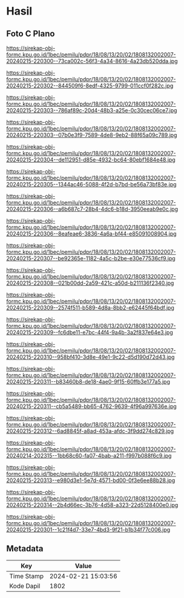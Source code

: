 # Hasil

## Foto C Plano

https://sirekap-obj-formc.kpu.go.id/1bec/pemilu/pdpr/18/08/13/20/02/1808132002007-20240215-220300--73ca002c-56f3-4a34-8616-4a23db520dda.jpg

https://sirekap-obj-formc.kpu.go.id/1bec/pemilu/pdpr/18/08/13/20/02/1808132002007-20240215-220302--844509f6-8edf-4325-9799-011ccf0f282c.jpg

https://sirekap-obj-formc.kpu.go.id/1bec/pemilu/pdpr/18/08/13/20/02/1808132002007-20240215-220303--786af89c-20d4-48b3-a25e-0c30cec06ce7.jpg

https://sirekap-obj-formc.kpu.go.id/1bec/pemilu/pdpr/18/08/13/20/02/1808132002007-20240215-220303--07b0e3f9-7589-4de8-9eb2-88f65a09c789.jpg

https://sirekap-obj-formc.kpu.go.id/1bec/pemilu/pdpr/18/08/13/20/02/1808132002007-20240215-220304--de112951-d85e-4932-bc64-80ebf1684e48.jpg

https://sirekap-obj-formc.kpu.go.id/1bec/pemilu/pdpr/18/08/13/20/02/1808132002007-20240215-220305--1344ac46-5088-4f2d-b7bd-be56a73bf83e.jpg

https://sirekap-obj-formc.kpu.go.id/1bec/pemilu/pdpr/18/08/13/20/02/1808132002007-20240215-220306--a6b687c7-28b4-4dc6-b18d-3950eeab9e0c.jpg

https://sirekap-obj-formc.kpu.go.id/1bec/pemilu/pdpr/18/08/13/20/02/1808132002007-20240215-220306--8eafeae6-3836-4a6a-bf44-e85091008904.jpg

https://sirekap-obj-formc.kpu.go.id/1bec/pemilu/pdpr/18/08/13/20/02/1808132002007-20240215-220307--be92365e-1182-4a5c-b2be-e30e77536cf9.jpg

https://sirekap-obj-formc.kpu.go.id/1bec/pemilu/pdpr/18/08/13/20/02/1808132002007-20240215-220308--021b00dd-2a59-421c-a50d-b211136f2340.jpg

https://sirekap-obj-formc.kpu.go.id/1bec/pemilu/pdpr/18/08/13/20/02/1808132002007-20240215-220309--2574f511-b589-4d8a-8bb2-e62445f64bdf.jpg

https://sirekap-obj-formc.kpu.go.id/1bec/pemilu/pdpr/18/08/13/20/02/1808132002007-20240215-220309--fc6dbe11-e7bc-44f4-9a4b-3a2f837e64e3.jpg

https://sirekap-obj-formc.kpu.go.id/1bec/pemilu/pdpr/18/08/13/20/02/1808132002007-20240215-220310--958bf410-3d8e-49e1-9c22-d5d190d72d43.jpg

https://sirekap-obj-formc.kpu.go.id/1bec/pemilu/pdpr/18/08/13/20/02/1808132002007-20240215-220311--b83460b8-de18-4ae0-9f15-60ffb3e177a5.jpg

https://sirekap-obj-formc.kpu.go.id/1bec/pemilu/pdpr/18/08/13/20/02/1808132002007-20240215-220311--cb5a5489-bb65-4762-9639-4f96a997636e.jpg

https://sirekap-obj-formc.kpu.go.id/1bec/pemilu/pdpr/18/08/13/20/02/1808132002007-20240215-220312--6ad8845f-a8ad-453a-afdc-3f9dd274c829.jpg

https://sirekap-obj-formc.kpu.go.id/1bec/pemilu/pdpr/18/08/13/20/02/1808132002007-20240214-202315--1bb68c60-fa07-4bab-a211-f997b088f6c9.jpg

https://sirekap-obj-formc.kpu.go.id/1bec/pemilu/pdpr/18/08/13/20/02/1808132002007-20240215-220313--e980d3e1-5e7d-4571-bd00-0f3e6ee88b28.jpg

https://sirekap-obj-formc.kpu.go.id/1bec/pemilu/pdpr/18/08/13/20/02/1808132002007-20240215-220314--2b4d66ec-3b76-4d58-a323-22d5128400e0.jpg

https://sirekap-obj-formc.kpu.go.id/1bec/pemilu/pdpr/18/08/13/20/02/1808132002007-20240215-220301--1c21f4d7-33e7-4bd3-9f21-b1b34f77c006.jpg


## Metadata

| Key        | Value               |
| ---------- | ------------------- |
| Time Stamp | 2024-02-21 15:03:56 |
| Kode Dapil | 1802                |



